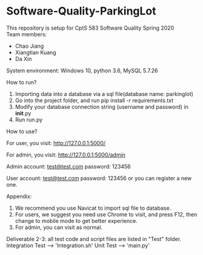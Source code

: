 # Software-Quality-ParkingLot
This repository is setup for CptS 583 Software Quality Spring 2020  
Team members:  
- Chao Jiang  
- Xiangtian Kuang  
- Da Xin 

System environment: Windows 10, python 3.6, MySQL 5.7.26

How to run?
1.	Importing data into a database via a sql file(database name: parkinglot)
2.	Go into the project folder, and run pip install -r requirements.txt
3.	Modify your database connection string (username and password) in   __init__.py
4.	Run run.py

How to use?

For user, you visit: http://127.0.0.1:5000/

For admin, you visit: http://127.0.0.1:5000/admin 

Admin account: test@test.com password: 123456

User account: test@test.com password: 123456 or you can register a new one.


Appendix:
1.	We recommend you use Navicat to import sql file to database.
2.	For users, we suggest you need use Chrome to visit, and press F12, then change to mobile mode to get better experience. 
3.	For admin, you can visit as normal. 


Deliverable 2-3:
all test code and script files are listed in "Test" folder.
Integration Test --> 'Integration.sh'
Unit Test --> 'main.py'
